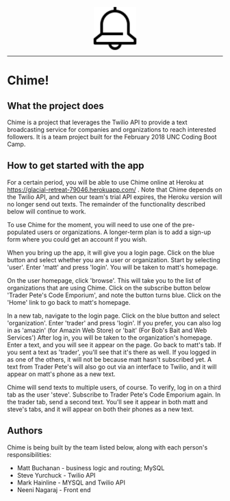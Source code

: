 


<div align="center">
    <img src="public/images/bell.svg" alt="bell icon" width="100px" align="center"/>
</div>

---
# Chime!

## What the project does
Chime is a project that leverages the Twilio API to provide a text broadcasting service for companies and organizations to reach interested followers. It is a team project built for the February 2018 UNC Coding Boot Camp.

## How to get started with the app
For a certain period, you will be able to use Chime online at Heroku at https://glacial-retreat-79046.herokuapp.com/ . Note that Chime depends on the Twilio API, and when our team's trial API expires, the Heroku version will no longer send out texts. The remainder of the functionality described below will continue to work.

To use Chime for the moment, you will need to use one of the pre-populated users or organizations. A longer-term plan is to add a sign-up form where you could get an account if you wish.

When you bring up the app, it will give you a login page. Click on the blue button and select whether you are a user or organization. Start by selecting 'user'. Enter 'matt' and press 'login'. You will be taken to matt's homepage.

On the user homepage, click 'browse'. This will take you to the list of organizations that are using Chime. Click on the subscribe button below 'Trader Pete's Code Emporium', and note the button turns blue. Click on the 'Home' link to go back to matt's homepage.

In a new tab, navigate to the login page. Click on the blue button and select 'organization'. Enter 'trader' and press 'login'. If you prefer, you can also log in as 'amazin' (for Amazin Web Store) or 'bait' (For Bob's Bait and Web Services') After log in, you will be taken to the organization's homepage. Enter a text, and you will see it appear on the page. Go back to matt's tab. If you sent a text as 'trader', you'll see that it's there as well. If you logged in as one of the others, it will not be because matt hasn't subscribed yet. A text from Trader Pete's will also go out via an interface to Twilio, and it will appear on matt's phone as a new text.

Chime will send texts to multiple users, of course. To verify, log in on a third tab as the user 'steve'. Subscribe to Trader Pete's Code Emporium again. In the trader tab, send a second text. You'll see it appear in both matt and steve's tabs, and it will appear on both their phones as a new text.

## Authors
Chime is being built by the team listed below, along with each person's responsibilities:

- Matt Buchanan -  business logic and routing; MySQL
- Steve Yurchuck - Twilio API
- Mark Hainline -  MYSQL and Twilio API
- Neeni Nagaraj -  Front end

